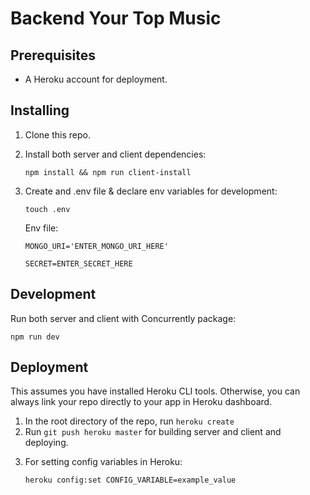 <h1>Backend Your Top Music</h1>
<p></p>
<h2>Prerequisites</h2>
<ul>
<li>A Heroku account for deployment.</li>
</ul>
<h2>Installing</h2>
<ol>
<li><p>Clone this repo.</p></li>
<li>
  <p>Install both server and client dependencies:</p>
  <code>npm install && npm run client-install</code></li>
<li>
  <p>Create and .env file & declare env variables for development:</p>
  <code>touch .env</code><br>
  <p>Env file:</p>
  <code>MONGO_URI='ENTER_MONGO_URI_HERE'<br>
SECRET=ENTER_SECRET_HERE</code>
</li>
</ol>
<h2>Development</h2>
<p>Run both server and client with Concurrently package:</p>
<code>npm run dev</code>

<h2>Deployment</h2>
<p>This assumes you have installed Heroku CLI tools. Otherwise, you can always link your repo directly to your app in Heroku dashboard.</p>
<ol>
  <li>In the root directory of the repo, run <code>heroku create</code></li>
  <li>Run <code>git push heroku master</code> for building server and client and deploying.</li>
  <li>
  <p>For setting config variables in Heroku:</p>
  <code>heroku config:set CONFIG_VARIABLE=example_value</code>
  </li>
</ol>
